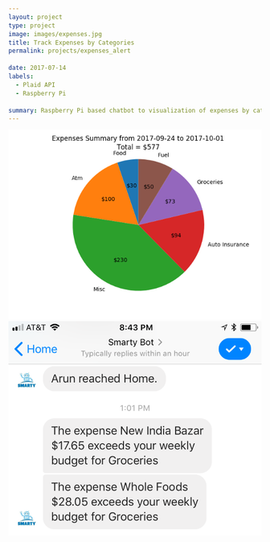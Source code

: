 ```yaml
---
layout: project
type: project
image: images/expenses.jpg
title: Track Expenses by Categories
permalink: projects/expenses_alert

date: 2017-07-14
labels:
  - Plaid API
  - Raspberry Pi

summary: Raspberry Pi based chatbot to visualization of expenses by category per week/month.
---
```


<img class="ui medium right floated rounded image" src="../images/expenses_pie.png"><br/>
<img class="ui medium center floated rounded image" src="../images/expenses_alert.png"><br/>

